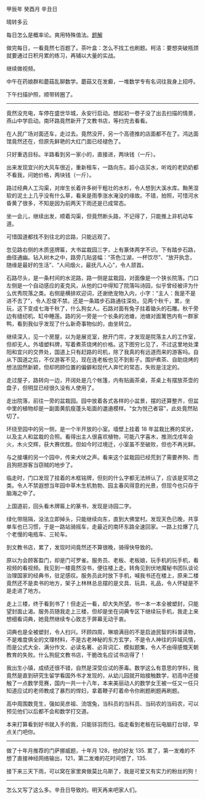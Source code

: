 甲辰年 癸酉月 辛丑日

晴转多云

每日怎么是概率论。爽用特殊值法。[题解](https://leetcode.cn/problems/airplane-seat-assignment-probability/solutions/2938390/te-shu-zhi-by-sophon-eij0/)

做完每日，一看竟然七百题了。茶叶盒：怎么不找工也刷题。柯洁：要想突破瓶颈就要通过日积月累的练习，再辅以大量的实战。

继续做视频。

中午在药娘群和蘑菇乱聊数学。蘑菇又在发癫，一堆数学专有名词往我身上招呼。

下午扫描护照，顺带转圈了。

---

竟然没充电，车停在盛世华城，永安行启动。想起初一卷子没了出去扫描的情景，燕山中学启动。南环路竟然新开了文教书店，等扫完去看看。

在人民广场对面还车，走过去。竟然没开，另一个高德推的店面都不在了。鸿达面馆竟然还在，但原先鲜艳的大红门面已经褪色了。

只好重选目标。半路看到另一家小的，直接进，两块钱（一斤）。

出来发现宜兴的大风车很近，重新租车，一路向东。超小店买水，听戏的老奶奶都不看我，问她价格，两块钱（一斤）。

路过经典人工沟渠，对岸生长着许多树干粗壮的水杉，令人想到大溪水库。黝黑湿软的泥土上几乎没有什么草，看来是雨季涨水淹没的缘故。不错，拍照，可惜河水昏黄了很多，不知是因为前两天下雨还是已成常态。

坐一会儿，继续出发，顺着沟渠，但竟然断头路，不记得了，只能推上非机动车道。

可惜国道都找不到往北的岔路，只能远观了。

忽见路右侧的木质竖牌匾，大书盆栽园三字，上有篆体两字不识。下有踏步石路，曲径通幽。钻入树木之中，路旁几贴竖幅：“茶色江湖，一杯饮尽”、“放开执念，随缘是最好的生活”、“人间烟火，最抚凡人心”，令人颔首。

石路尽头，是一条村间的水泥路，路一侧是盆栽园，对面像是一个狭长院落。门口左侧是一个自动感应的麦克风，从他的口中得知了院落叫诗园，似乎曾经被评为什么优秀院落之类。右侧是横排欢迎词，还谢绝宠物入内，小字：“主人：我是不是进不去了”，令人忍俊不禁。还是一条踏步石路通往深处。见两个秋千，累，坐玩，这下变成七海千秋了，什么狗女人。石路对面有兔子拄着锄头的石雕。秋千旁边有缝纫机、缸中睡莲。路的另一旁是一个长条的池塘，池塘对面篱笆内有一群家鸭，看到我似乎发现了什么新奇事物似的，由坐转立。

继续深入，见一个房屋，以为是展览室，掀开门帘，才发现是院落主人的工作室，但却无人。外墙塑料牌，写着煮茶烧烤的价格。这下图穷匕见了，不过这里地处溧阳和宜兴的交界处，国道上只有赶路的司机，除了我真的有远道而来的游客吗。自从下国道之后，不仅游客不见，现在连老板也见不到影子。围炉煮茶、自助烧烤的想法固然新颖，但却罔顾位置的偏僻和现代人奔忙的常态，失败是注定的。

走过屋子，路转向一边，开阔处是几个帐篷，内有贴画茶桌，茶桌上有摆放茶壶的盘子，但明显已经很久没有人使用了。

走出院落，前往一旁的盆栽园。园中放着各式各样的小盆景，摆的还算整齐，但盆中里的植物却是一副面黄肌瘦蓬头垢面的邋遢模样。“女为悦己者容”，此处竟然贴切了。

环绕至园中的另一侧，是一个半开放的小室。墙壁上挂着 18 年盆栽比赛的奖状，以及主人和盆栽的合照。看得出主人很喜欢植物，可能八字喜木，推测戊戌年会火，木火交辉，获大赛优胜。但如今时过境迁，小室虽不至破败，但也不再光鲜。

与之接壤的另一个园中，传来犬吠之声。看来这个盆栽园已经荒到了需要养狗、而且狗把游客当窃贼的地步了。

临走时，门口发现了挂着的木框铭牌，但刻的什么字都无法辨认了，应该是奖项之类。令人不禁遐想当年园中草木生机勃勃、园主春风得意的光景，但现今也只存于脑海之中了。

上国道前，回头看木牌匾上的篆书，发现是诗园二字。

绿化带阻隔，没法立即掉头，只能继续向东，直到大佛堂村。发现天色已晚，共享单车也已习惯，于是一路站骑摇车，走最近的南环东路全速回家。一路上拉爆了几个老慢的电瓶车、三轮车。

到文教书店，累了，发现时间竟然还不算很晚，骑得快导致的。

原以为会顾客盈门，却是门可罗雀。服务员、老板、老板娘，玩手机的玩手机，看视频的看视频。我见到一楼竟然没书，便往楼上走。转角见到伏地魔秘书团队谈论治理国家的经典书，驻足感叹。服务员此时放下手机，喊我书还在楼上，原来二楼竟然还不是卖书的地方，架子上林林总总摆的是文具、玩具、礼品，令人怀疑是不是走进了地方。

走上三楼，终于看到书了！但走近一看，却大失所望。书一本一本全被塑封，只能望封面止渴。服务员随我走上三楼，但却是坐在词典专区下继续玩手机，我走上来想细看词典，她竟然继续专心致志于屏幕无动于衷。

词典也是全被塑封，令人扫兴。环顾四周，琳琅满目的不是启迪民智的科普读物，不是难度俱全的文理材料，不是古老神秘的东方玄学，不是令人神往的异域风情，而是公式大全、满分作文、必读名著、必背词汇、模拟题集，令人不由得感慨天朝教育的失败。什么狗屁文教书店，干脆改名应试书店得了！

我出生小镇，成绩还很不错，自然是深受应试的荼毒。数学这么有意思的学科，我竟然是直到研究生留学看国外书才发现的，从幼儿园就开始接触数学，初高中还接触了一点数学竞赛，国内一共一十八年，本来美丽动人的数学女王被一任又一任只知道应试的老师教成了暴烈的悍妇，拿着鞭子盯着命令你刷题刷题再刷题。

高中周围数竞生，强如吴彦祖、流氓兔，当科员的当科员、当码农的当码农，可以预见他们以后都不会和数学打交道。

本来打算看到好书就入手的我，只能铩羽而归。临走看到老板在玩电脑打台球，早点关门吧你。

---

做了十年月推荐的门萨挪威题，十年月 128，他的好友 135. 累了，第一发难的不想了直接神经网络输出，121，第二发难的花时间想了，135.

接下来三天下雨，可以窝在家里爽做莫比乌斯了，我是可爱又有实力的粉丝的狗！

---

怎么又写了这么多。辛丑日导致的。明天再来吧家人们。